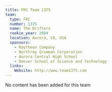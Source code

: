 ```yaml
---
title: FRC Team 1375
team:
  type: FRC
  number: 1375
  name: The Drifters
  rookie_year: 2004
  location: Aurora, CO, USA
  sponsors:
    - Raytheon Company
    - Northrop Grumman Corporation
    - Aurora Central High School
    - Denver School of Science and Technology
  links:
    Website: http://www.team1375.com
---
```

No content has been added for this team